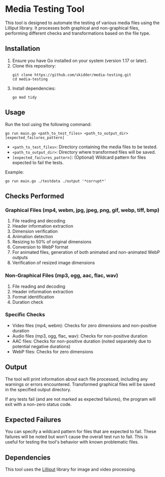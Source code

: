 # Media Testing Tool

This tool is designed to automate the testing of various media files using the Lilliput library. It processes both graphical and non-graphical files, performing different checks and transformations based on the file type.

## Installation

1. Ensure you have Go installed on your system (version 1.17 or later).
2. Clone this repository:
   ```
   git clone https://github.com/skidder/media-testing.git
   cd media-testing
   ```
3. Install dependencies:
   ```
   go mod tidy
   ```

## Usage

Run the tool using the following command:

```
go run main.go <path_to_test_files> <path_to_output_dir> [expected_failures_pattern]
```

- `<path_to_test_files>`: Directory containing the media files to be tested.
- `<path_to_output_dir>`: Directory where transformed files will be saved.
- `[expected_failures_pattern]`: (Optional) Wildcard pattern for files expected to fail the tests.

Example:
```
go run main.go ./testdata ./output '*corrupt*'
```

## Checks Performed

### Graphical Files (mp4, webm, jpg, jpeg, png, gif, webp, tiff, bmp)

1. File reading and decoding
2. Header information extraction
3. Dimension verification
4. Animation detection
5. Resizing to 50% of original dimensions
6. Conversion to WebP format
7. For animated files, generation of both animated and non-animated WebP outputs
8. Verification of resized image dimensions

### Non-Graphical Files (mp3, ogg, aac, flac, wav)

1. File reading and decoding
2. Header information extraction
3. Format identification
4. Duration check

### Specific Checks

- Video files (mp4, webm): Checks for zero dimensions and non-positive duration
- Audio files (mp3, ogg, flac, wav): Checks for non-positive duration
- AAC files: Checks for non-positive duration (noted separately due to potential negative durations)
- WebP files: Checks for zero dimensions

## Output

The tool will print information about each file processed, including any warnings or errors encountered. Transformed graphical files will be saved in the specified output directory.

If any tests fail (and are not marked as expected failures), the program will exit with a non-zero status code.

## Expected Failures

You can specify a wildcard pattern for files that are expected to fail. These failures will be noted but won't cause the overall test run to fail. This is useful for testing the tool's behavior with known problematic files.

## Dependencies

This tool uses the [Lilliput](https://github.com/discord/lilliput) library for image and video processing.
